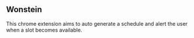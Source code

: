 ## Wonstein

This chrome extension aims to auto generate a schedule and alert the user when a slot becomes available.